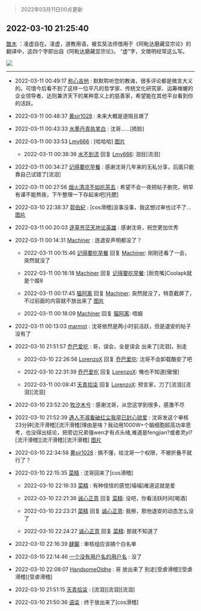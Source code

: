 > 2022年03月11日00点更新
<link rel="stylesheet" href="https://cdn.jsdelivr.net/gh/taotie6/sampleJSON@main/css/photo_show.css">
<meta name="referrer" content="no-referrer" />


 ## 2022-03-10 21:25:40 

 [㪚木](https://www.coolapk.com/feed/34157070?shareKey=N2UwMDA4OGZiNjkyNjIyYTA0MWI~) ：凌虚自在。凌虚，道教用语，被玄奘法师借用于《阿毗达磨藏显宗论》的翻译中，这四个字即出自《阿毗达磨藏显宗论》。
“虚”字，文徴明经常这么写。 

<div class="album">
<img class="img-item" src="http://image.coolapk.com/feed/2019/0507/23/1081091_4650_1821@280x157.gif" />
</div>

 ------- 

- 2022-03-11 00:49:17 [称心吉他](uid=3854656) : 默默聆听您的教诲，很多评论都是微言大义的。可惜今后看不到了这样一位平凡的哲学家、传统文化研究家、运筹帷幄的企业领导者、达则兼济天下的某种意义上的慈善家，希望能在其他平台看到你的活跃。 

- 2022-03-11 00:48:37 [黄sir1028](uid=905870) : 未来大概是道阻且艰了 

- 2022-03-11 00:43:33 [水墨丹青执笔白](uid=3060746) : 沈哥……[捂脸] 

- 2022-03-11 00:33:53 [Lmy666](uid=2892232) : [哈哈哈] [图片](http://image.coolapk.com/feed/2022/0305/23/4048495_4a8982c5_5069_5848_632@828x542.jpeg)

    - 2022-03-11 00:38:36 [水不到流](uid=5112403) 回复 [Lmy666](uid=2892232): 泪目[流泪] 

- 2022-03-11 00:34:27 [记得要吃早餐](uid=4374824) : 感谢沈哥几年来的无私分享，后面只能靠自己试错了[流泪] 

- 2022-03-11 00:27:56 [烟火清凉不如吃茶去](uid=4279524) : 希望不会一夜把帖子删完，明早有课不能熬夜，下午整理一下存起来吧[托腮] 

- 2022-03-10 22:38:37 [郭伯紀](uid=2859803) : [cos滑稽]没事没事，我这想过审也过不了… [图片](http://image.coolapk.com/feed/2022/0310/22/2859803_859e15d5_2805_3825_702@1080x2280.jpeg)

- 2022-03-11 00:20:03 [逐草苍茫天地论英雄](uid=1268689) : 感谢沈哥，祝您更加优秀 

- 2022-03-11 00:14:31 [Machiner](uid=3114536) : 连退安声明都没了？ 

    - 2022-03-11 00:15:46 [记得要吃早餐](uid=4374824) 回复 [Machiner](uid=3114536): 刚刚还看了一会，突然就没了 

    - 2022-03-11 00:16:18 [Machiner](uid=3114536) 回复 [记得要吃早餐](uid=4374824): [耐克嘴]Coolapk就是个姬8 

    - 2022-03-11 00:17:45 [猫阿离](uid=491974) 回复 [Machiner](uid=3114536): 突然就没了，特意截屏了，不过前面的内容就不放出来了 [图片](http://image.coolapk.com/feed/2022/0311/00/491974_9064_6771_530@1080x1920.png)

    - 2022-03-11 00:18:09 [Machiner](uid=3114536) 回复 [猫阿离](uid=491974): 唔姆 

- 2022-03-11 00:13:03 [marmot](uid=814204) : 沈哥依然是两小时前活跃，但是退安的帖子没有了 

- 2022-03-10 21:51:57 [乔巴爱吃](uid=927862) : 哥，误会，全是误会 出来了[流泪]，别走 

    - 2022-03-10 22:26:56 [LorenzoX](uid=645650) 回复 [乔巴爱吃](uid=927862): 沈哥不会卸载酷安了吧 

    - 2022-03-10 22:31:39 [乔巴爱吃](uid=927862) 回复 [LorenzoX](uid=645650): 俺也不知道[傲慢] 

    - 2022-03-11 00:08:41 [天青拾柒](uid=2874164) 回复 [LorenzoX](uid=645650): 预言家，刀了[流泪][流泪][流泪] 

- 2022-03-10 23:52:20 [牧汐木兮](uid=1340605) : 感谢沈哥，从您这学到很多，感激不尽 

- 2022-03-10 21:52:39 [遇人不淑看破红尘我早已封心锁爱](uid=15594231) : 沈哥发这个审核23分钟[流汗滑稽][流汗滑稽]理由是啥？我动用1000W+个脑细胞超高功率思考，也没得出结论，把旁边兄弟强wen才有点头绪,难道是fengjian?或者灵yi?[流汗滑稽][流汗滑稽][流汗滑稽] [图片](http://image.coolapk.com/feed/2022/0310/21/15594231_167396ac_0358_8586_241@1080x3583.jpeg)

- 2022-03-10 22:34:58 [黄sir1028](uid=905870) : 搞不懂，给沈哥一个权限，不被折叠不就行了？ 

- 2022-03-10 22:15:35 [菜精](uid=2075001) : 沈哥回来了[cos滑稽] 

    - 2022-03-10 22:16:33 [菜精](uid=2075001) : 有种怪怪的感觉[喵喵]难道这就是爱 

    - 2022-03-10 22:21:36 [诚心正意](uid=702743) 回复 [菜精](uid=2075001): 没吧，你看活跃时间[喝酒] 

    - 2022-03-10 22:23:21 [菜精](uid=2075001) 回复 [诚心正意](uid=702743): 我擦，那他退安的动态怎么没了 

    - 2022-03-10 22:24:27 [诚心正意](uid=702743) 回复 [菜精](uid=2075001): 那就不知道了 

- 2022-03-10 22:16:39 [肆鬮](uid=1256668) : 审核组应该搞个白名单 

- 2022-03-10 22:14:46 [一个没有用户名的用户名](uid=1314924) : 没了 

- 2022-03-10 22:08:07 [HandsomeOldhe](uid=18026798) : 哥 放出来了 别走[受虐滑稽][受虐滑稽][受虐滑稽] 

- 2022-03-10 21:51:15 [天青拾柒](uid=2874164) : [流泪][流泪][流泪] 

- 2022-03-10 21:50:36 [语柒](uid=2882473) : 终于放出来了[cos滑稽] 

